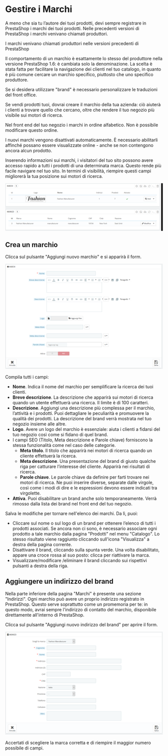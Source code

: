 # Gestire i Marchi

A meno che sia tu l’autore dei tuoi prodotti, devi sempre registrare in PrestaShop i marchi dei tuoi prodotti. Nelle precedenti versioni di PrestaShop i marchi venivano chiamati produttori. 

I marchi venivano chiamati produttori nelle versioni precedenti di PrestaShop

Il comportamento di un marchio è esattamente lo stesso del produttore nella versione PrestaShop 1.6: è cambiata solo la denominazione. La scelta è stata fatta per facilitare la navigazione dei clienti nel tuo catalogo, in quanto è più comune cercare un marchio specifico, piuttosto che uno specifico produttore.

Se si desidera utilizzare "brand" è necessario personalizzare le traduzioni del front office.

Se vendi prodotti tuoi, dovrai creare il marchio della tua azienda: ciò aiuterà i clienti a trovare quello che cercano, oltre che rendere il tuo negozio più visibile sui motori di ricerca.

Nel front end del tuo negozio i marchi in ordine alfabetico. Non è possibile modificare questo ordine.

I nuovi marchi vengono disattivati automaticamente. È necessario abilitarli affinché possano essere visualizzate online - anche se non contengono ancora alcun prodotto.

Inserendo informazioni sui marchi, i visitatori del tuo sito possono avere accesso rapido a tutti i prodotti di una determinata marca. Questo rende più facile navigare nel tuo sito. In termini di visibilità, riempire questi campi migliorerà la tua posizione sui motori di ricerca.

![](../../../.gitbook/assets/54267170.png)

## Crea un marchio <a id="GestireiMarchi-Creaunmarchio"></a>

Clicca sul pulsante "Aggiungi nuovo marchio" e si apparirà il form.

![](../../../.gitbook/assets/54267171.png)

Compila tutti i campi:

* **Nome**. Indica il nome del marchio per semplificare la ricerca dei tuoi clienti. 
* **Breve descrizione**. La descrizione che apparirà sui motori di ricerca quando un utente effettuerà una ricerca. Il limite è di 100 caratteri. 
* **Descrizione**. Aggiungi una descrizione più complessa per il marchio, l’attività e i prodotti. Puoi dettagliare le peculiarità e promuovere la qualità dei prodotti. La descrizione del brand verrà mostrata nel tuo negozio insieme alle altre. 
* **Logo**. Avere un logo del marchio è essenziale: aiuta i clienti a fidarsi del tuo negozio così come si fidano di quel brand.
* I campi SEO \(Titolo, Meta descrizione e Parole chiave\) forniscono la stessa funzionalità come nel caso delle categorie. 
  * **Meta titolo**. Il titolo che apparirà nei motori di ricerca quando un cliente effettuerà la ricerca.
  * **Meta descrizione**. Una presentazione del brand di giusto qualche riga per catturare l’interesse del cliente. Apparirà nei risultati di ricerca. 
  * **Parole chiave**. Le parole chiave da definire per farti trovare nei motori di ricerca. Ne puoi inserire diverse, separate dalle virgole, così come i modi di dire e le espressioni devono essere indicati tra virgolette.
* **Attiva**. Puoi disabilitare un brand anche solo temporaneamente. Verrà rimosso dalla lista dei brand nel front end del tuo negozio. 

Salva le modifiche per tornare nell'elenco dei marchi. Da lì, puoi:

* Cliccare sul nome o sul logo di un brand per ottenere l’elenco di tutti i prodotti associati. Se ancora non ci sono, è necessario associare ogni prodotto a tale marchio dalla pagina "Prodotti" nel menu "Catalogo". Lo stesso risultato viene raggiunto cliccando sull'icona "Visualizza" a destra della pagina corrente.
* Disattivare il brand, cliccando sulla spunta verde. Una volta disabilitato, appare una croce rossa al suo posto: clicca per riattivare la marca.
* Visualizzare/modificare /eliminare il brand cliccando sui rispettivi pulsanti a destra della riga.

## Aggiungere un indirizzo del brand <a id="GestireiMarchi-Aggiungereunindirizzodelbrand"></a>

Nella parte inferiore della pagina "Marchi" è presente una sezione "Indirizzi". Ogni marchio può avere un proprio indirizzo registrato in PrestaShop. Questo serve soprattutto come un promemoria per te: in questo modo, avrai sempre l'indirizzo di contatto del marchio, disponibile direttamente all'interno di PrestaShop.

Clicca sul pulsante "Aggiungi nuovo indirizzo del brand" per aprire il form.

![](../../../.gitbook/assets/54267172.png)

Accertati di scegliere la marca corretta e di riempire il maggior numero possibile di campi.

